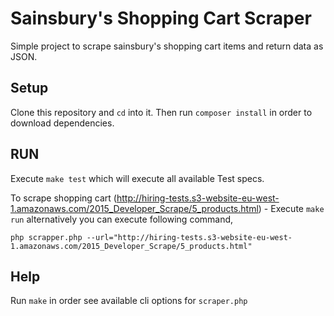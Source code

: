 # Sainsbury's Shopping Cart Scraper
Simple project to scrape sainsbury's shopping cart items and return data as JSON.

## Setup
Clone this repository and `cd` into it. Then run `composer install` in order to download dependencies.

## RUN
Execute `make test` which will execute all available Test specs. 

To scrape shopping cart (http://hiring-tests.s3-website-eu-west-1.amazonaws.com/2015_Developer_Scrape/5_products.html) - Execute `make run` alternatively you can execute following command,

    php scrapper.php --url="http://hiring-tests.s3-website-eu-west-1.amazonaws.com/2015_Developer_Scrape/5_products.html"

## Help
Run `make` in order see available cli options for `scraper.php`